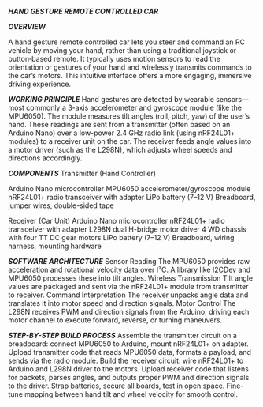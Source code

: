 ***HAND GESTURE REMOTE CONTROLLED CAR***

***OVERVIEW***

A hand gesture remote controlled car lets you steer and command an RC vehicle by moving your hand, rather than using a traditional joystick or button‐based remote. It typically uses motion sensors to read the orientation or gestures of your hand and wirelessly transmits commands to the car’s motors. This intuitive interface offers a more engaging, immersive driving experience.

***WORKING PRINCIPLE***
Hand gestures are detected by wearable sensors—most commonly a 3-axis accelerometer and gyroscope module (like the MPU6050). The module measures tilt angles (roll, pitch, yaw) of the user’s hand. These readings are sent from a transmitter (often based on an Arduino Nano) over a low-power 2.4 GHz radio link (using nRF24L01+ modules) to a receiver unit on the car. The receiver feeds angle values into a motor driver (such as the L298N), which adjusts wheel speeds and directions accordingly.

***COMPONENTS***
Transmitter (Hand Controller)

Arduino Nano microcontroller
MPU6050 accelerometer/gyroscope module
nRF24L01+ radio transceiver with adapter
LiPo battery (7–12 V)
Breadboard, jumper wires, double-sided tape

Receiver (Car Unit)
Arduino Nano microcontroller
nRF24L01+ radio transceiver with adapter
L298N dual H-bridge motor driver
4 WD chassis with four TT DC gear motors
LiPo battery (7–12 V)
Breadboard, wiring harness, mounting hardware

***SOFTWARE ARCHITECTURE***
Sensor Reading The MPU6050 provides raw acceleration and rotational velocity data over I²C. A library like I2CDev and MPU6050 processes these into tilt angles.
Wireless Transmission Tilt angle values are packaged and sent via the nRF24L01+ module from transmitter to receiver.
Command Interpretation The receiver unpacks angle data and translates it into motor speed and direction signals.
Motor Control The L298N receives PWM and direction signals from the Arduino, driving each motor channel to execute forward, reverse, or turning maneuvers.

***STEP-BY-STEP BUILD PROCESS***
Assemble the transmitter circuit on a breadboard: connect MPU6050 to Arduino, mount nRF24L01+ on adapter.
Upload transmitter code that reads MPU6050 data, formats a payload, and sends via the radio module.
Build the receiver circuit: wire nRF24L01+ to Arduino and L298N driver to the motors.
Upload receiver code that listens for packets, parses angles, and outputs proper PWM and direction signals to the driver.
Strap batteries, secure all boards, test in open space. Fine-tune mapping between hand tilt and wheel velocity for smooth control.
